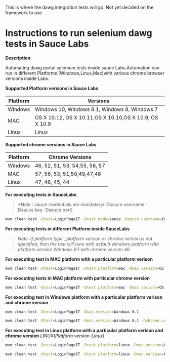   This is where the dawg integration tests will go. Not yet decided on the framework to use

Instructions to run selenium dawg tests in Sauce Labs
==================================

**Description**

Automating dawg portal selenium tests inside sauce Labs.Automation can run in different Platforms (Windows,Linux,Mac)with various chrome browser versions inside Labs.

**Supported Platform versions in Sauce Labs**

|Platform  | Versions |
| ------ | ------ |
| Windows | Windows 10, Windows 8.1, Windows 8, Windows 7 |
| MAC |OS X 10.12, OS X 10.11,OS X 10.10,OS X 10.9, OS X 10.9 |
| Linux | Linux |

**Supported chrome versions in Sauce Labs**

|Platform  | Chrome Versions |
| ------ | ------ |
| Windows | 46, 52, 51, 53, 54,55, 56, 57 |
| MAC |57, 56, 53, 51,50,49,47,46 |
| Linux | 47, 46, 45, 44 |

**For executing tests in SauceLabs**
>*Note : sauce credentials are mandatory(-Dsauce.username -Dsauce.key -Dsauce.port)

```sh
mvn clean test -Dtest=LoginPageIT -Dtest.mode=sauce -Dsauce.username=XXXX -Dsauce.key=XXXXXXXX -Dsauce.port=4445 -Dsauce.url=http://XXX
```
**For executing tests in different Platform inside SauceLabs**
>*Note :If platform type , platform version or chrome version is not specified, then the test will runs with default windows platform with platform version Windows 8.1 with chrome version 46*

**For executing test in MAC platform with a particular platform verison**
``` sh
mvn clean test -Dtest=LoginPageIT -Dtest.platform=mac -Dmac.version=OS X 10.12
```
**For executing tests in MAC platform with particular chrome version**

```sh
mvn clean test -Dtest=LoginPageIT -Dtest.platform=mac -Dmac.veriosn=OS X 10.12 -Dchrome.version=57
```

**For executing test in Windows platform with a particular platform verison and chrome version**

``` sh
mvn clean test -Dtest=LoginPageIT -Dwin.version=Windows 8.1
```

``` sh
mvn clean test -Dtest=LoginPageIT -Dwin.version=Windows 8.1 -Dchrome.version=56
```
**For executing test in Linux platform with a particular platform verison and chrome version**
*LINUX(Platform version-Linux)*

```sh
mvn clean test -Dtest=LoginPageIT -Dtest.platform=linux -Dmac.version=Linux
```
```sh
mvn clean test -Dtest=LoginPageIT -Dtest.platform=linux -Dmac.veriosn=Linux -Dchrome.version=44
``` 


